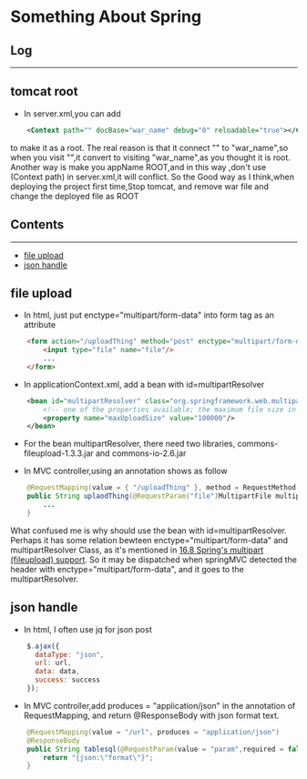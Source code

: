 # Something About Spring

## Log
------------

## tomcat root

* In server.xml,you can add 
```xml
	<Context path="" docBase="war_name" debug="0" reloadable="true"></Context>
```
   to make it as a root.
   The real reason is that it connect "" to "war_name",so when you visit "",it convert to visiting "war_name",as you thought it is root.
   Another way is make you appName ROOT,and in this way ,don't use (Context path) in server.xml,it will conflict.
   So the Good way as I think,when deploying the project first time,Stop tomcat, and remove war file and change the deployed file as ROOT

## Contents
------------

- [file upload](#file-upload)
- [json handle](#json-handle)

## file upload

* In html, just put enctype="multipart/form-data" into form tag as an attribute 

```html
	<form action="/uploadThing" method="post" enctype="multipart/form-data">
		<input type="file" name="file"/>
		...
	</form>
```

* In applicationContext.xml, add a bean with id=multipartResolver

```xml
	<bean id="multipartResolver" class="org.springframework.web.multipart.commons.CommonsMultipartResolver">
		<!-- one of the properties available; the maximum file size in bytes -->
		<property name="maxUploadSize" value="100000"/>
	</bean>
```

* For the bean multipartResolver, there need two libraries, commons-fileupload-1.3.3.jar and commons-io-2.6.jar


* In MVC controller,using an annotation shows as follow

```java
	@RequestMapping(value = { "/uploadThing" }, method = RequestMethod.POST,consumes = "multipart/form-data")
	public String uplaodThing(@RequestParam("file")MultipartFile multipartFile,...){
		...
	}
```

What confused me is why should use the bean with id=multipartResolver. Perhaps it has some relation bewteen enctype="multipart/form-data" and
multipartResolver Class, as it's mentioned in [16.8 Spring's multipart (fileupload) support](https://docs.spring.io/spring/docs/3.0.0.M3/reference/html/ch16s08.html).
So it may be dispatched when springMVC detected the header with enctype="multipart/form-data", and it goes to the multipartResolver.


## json handle

* In html, I often use jq for json post
```javascript
	$.ajax({
	  dataType: "json",
	  url: url,
	  data: data,
	  success: success
	});
```

* In MVC controller,add produces = "application/json" in the annotation of RequestMapping, and return @ResponseBody with json format text.
```java
	@RequestMapping(value = "/url", produces = "application/json")
	@ResponseBody
	public String tablesql(@RequestParam(value = "param",required = false) String param){
		return "{json:\"format\"}";
	}
```